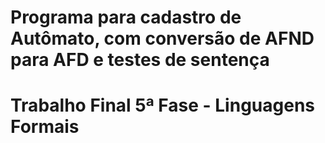 # Programa para cadastro de Autômato, com conversão de AFND para AFD e testes de sentença
# Trabalho Final 5ª Fase - Linguagens Formais 
